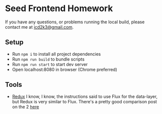 # Seed Frontend Homework

If you have any questions, or problems running the local build, please contact me at icd2k3@gmail.com.

## Setup

- Run `npm i` to install all project dependencies
- Run `npm run build` to bundle scripts
- Run `npm run start` to start dev server
- Open localhost:8080 in browser (Chrome preferred)

## Tools

- [Redux](https://github.com/reactjs/redux) I know, I know, the instructions said to use Flux for the data-layer, but Redux is very similar to Flux. There's a pretty good comparison post on the 2 [here](http://stackoverflow.com/a/32920459/1411364)
